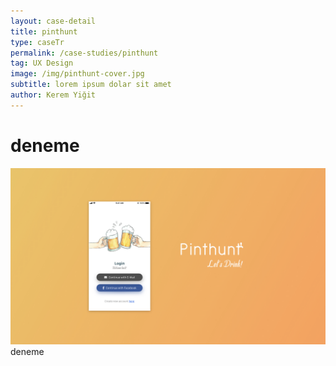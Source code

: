 ```yaml
---
layout: case-detail
title: pinthunt
type: caseTr
permalink: /case-studies/pinthunt
tag: UX Design
image: /img/pinthunt-cover.jpg
subtitle: lorem ipsum dolar sit amet
author: Kerem Yiğit
---
```





<h1>deneme</h1>

<img src="/img/pinthunt-cover.jpg" class="w-100"/>

<div class="deneme">deneme</div>
